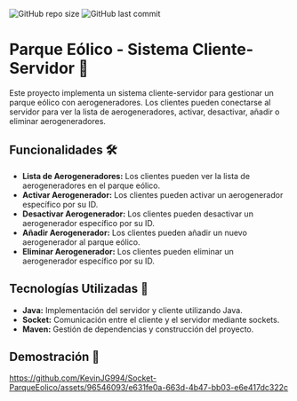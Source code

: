 ![GitHub repo size](https://img.shields.io/github/repo-size/KevinJG994/BreadcrumbsSocket-ParqueEolico) ![GitHub last commit](https://img.shields.io/github/last-commit/KevinJG994/BreadcrumbsSocket-ParqueEolico)
 
# Parque Eólico - Sistema Cliente-Servidor :nut_and_bolt: 

Este proyecto implementa un sistema cliente-servidor para gestionar un parque eólico con aerogeneradores. Los clientes pueden conectarse al servidor para ver la lista de aerogeneradores, activar, desactivar, añadir o eliminar aerogeneradores.

## Funcionalidades 🛠️ 

- **Lista de Aerogeneradores:** Los clientes pueden ver la lista de aerogeneradores en el parque eólico.
- **Activar Aerogenerador:** Los clientes pueden activar un aerogenerador específico por su ID.
- **Desactivar Aerogenerador:** Los clientes pueden desactivar un aerogenerador específico por su ID.
- **Añadir Aerogenerador:** Los clientes pueden añadir un nuevo aerogenerador al parque eólico.
- **Eliminar Aerogenerador:** Los clientes pueden eliminar un aerogenerador específico por su ID.

## Tecnologías Utilizadas :calling:

- **Java:** Implementación del servidor y cliente utilizando Java.
- **Socket:** Comunicación entre el cliente y el servidor mediante sockets.
- **Maven:** Gestión de dependencias y construcción del proyecto.
## Demostración 🎥
https://github.com/KevinJG994/Socket-ParqueEolico/assets/96546093/e631fe0a-663d-4b47-bb03-e6e417dc322c

